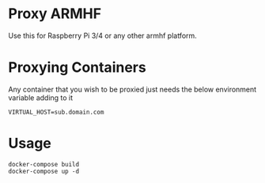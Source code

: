 # Proxy ARMHF

Use this for Raspberry Pi 3/4 or any other armhf platform.

# Proxying Containers

Any container that you wish to be proxied just needs the below environment variable adding to it
```
VIRTUAL_HOST=sub.domain.com
```

# Usage

```
docker-compose build
docker-compose up -d
```